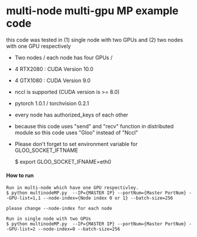 # multi-node multi-gpu MP example code

this code was tested in (1) single node with two GPUs and (2) two nodes with one GPU respectively

- Two nodes / each node has four GPUs /
- 4 RTX2080 : CUDA Version 10.0
- 4 GTX1080 : CUDA Version 9.0
- nccl is supported (CUDA version is >= 8.0)
- pytorch  1.0.1 / torchvision 0.2.1
- every node has authorized_keys of each other
- because this code uses "send" and "recv" function in distributed module so this code uses "Gloo" instead of "Nccl"
- Please don't forget to set environment variable for GLOO_SOCKET_IFTNAME

    $ export GLOO_SOCKET_IFNAME=eth0


#### How to run

    Run in multi-node which have one GPU respectivley.
    $ python multinodeMP.py  --IP={MASTER IP} --portNum={Master PortNum} --GPU-list=1,1 --node-index={Node index 0 or 1} --batch-size=256

    please change --node-index for each node

    Run in single node with two GPUs
    $ python multinodeMP.py  --IP={MASTER IP} --portNum={Master PortNum} --GPU-list=2 --node-index=0 --batch-size=256

